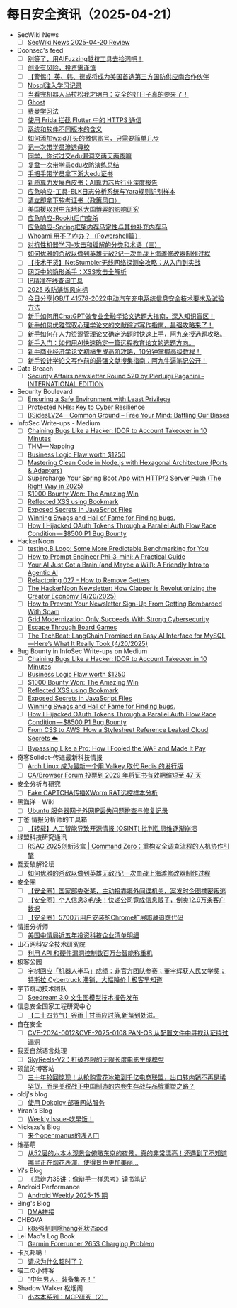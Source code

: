 # 每日安全资讯（2025-04-21）

- SecWiki News
  - [ ] [SecWiki News 2025-04-20 Review](http://www.sec-wiki.com/?2025-04-20)
- Doonsec's feed
  - [ ] [别等了，用AIFuzzing越权工具去捡洞吧！](https://mp.weixin.qq.com/s?__biz=Mzg2NTkwODU3Ng==&mid=2247515036&idx=1&sn=8a6d6ac390cecac8ed046739823bfd49)
  - [ ] [创业有风险，投资需谨慎](https://mp.weixin.qq.com/s?__biz=MzI1Mjc3NTUwMQ==&mid=2247539379&idx=1&sn=0b19f76cb6b19a9d937d5ef030c2f01b)
  - [ ] [【警惕!】英、韩、德或将成为美国首选第三方国防供应商合作伙伴](https://mp.weixin.qq.com/s?__biz=MzkxMTA3MDk3NA==&mid=2247487558&idx=1&sn=b92f7d916ef33f1b2c1313bc875e1815)
  - [ ] [Nosql注入学习记录](https://mp.weixin.qq.com/s?__biz=Mzk1Nzk3MjA5Ng==&mid=2247484898&idx=1&sn=3d97ca75d298531e00dbf31a4f0268ee)
  - [ ] [当看完机器人马拉松我才明白：安全的好日子真的要来了！](https://mp.weixin.qq.com/s?__biz=MzAxOTk3NTg5OQ==&mid=2247492862&idx=1&sn=172f2df35842fbf2a96df97ef556ce63)
  - [ ] [Ghost](https://mp.weixin.qq.com/s?__biz=Mzk1NzY0NzMyMw==&mid=2247491920&idx=1&sn=c6b66fad8c14738c9f09c485070e5fd6)
  - [ ] [费曼学习法](https://mp.weixin.qq.com/s?__biz=Mzk0MTI4NTIzNQ==&mid=2247493399&idx=1&sn=c92f2704d6edb26c5722d8f26c818812)
  - [ ] [使用 Frida 拦截 Flutter 中的 HTTPS 通信](https://mp.weixin.qq.com/s?__biz=MzAxODM5ODQzNQ==&mid=2247488064&idx=1&sn=2bfe03f554c3a56d61ba04f36175ea71)
  - [ ] [系统和软件不同版本的含义](https://mp.weixin.qq.com/s?__biz=MzI5NDg0ODkwMQ==&mid=2247486235&idx=1&sn=15cd07acfa35ff5afdf038fd0c4a81fc)
  - [ ] [如何添加wxid开头的微信账号，只需要简单几步](https://mp.weixin.qq.com/s?__biz=MzI2OTk4MTA3Ng==&mid=2247497156&idx=1&sn=4f05b7f3d0c03ab634b2d2650ef9d66a)
  - [ ] [记一次带学员渗透母校](https://mp.weixin.qq.com/s?__biz=MzU3Mjk2NDU2Nw==&mid=2247493292&idx=1&sn=7b1881174201094a5449fe1400ddc8a6)
  - [ ] [同学，你试过交edu漏洞交两天两夜嘛](https://mp.weixin.qq.com/s?__biz=MzU3Mjk2NDU2Nw==&mid=2247493292&idx=2&sn=0d706a4064111b3e131f24460b2f2c56)
  - [ ] [复盘一次带学员edu攻防演练总结](https://mp.weixin.qq.com/s?__biz=MzU3Mjk2NDU2Nw==&mid=2247493292&idx=3&sn=b4a1583499bcc5ccbffd6b312fb5a322)
  - [ ] [手把手带学员拿下浙大edu证书](https://mp.weixin.qq.com/s?__biz=MzU3Mjk2NDU2Nw==&mid=2247493292&idx=4&sn=cd157b6471a1ab1e63b8dbfe0f62b42e)
  - [ ] [新质算力发展白皮书；AI算力芯片行业深度报告](https://mp.weixin.qq.com/s?__biz=MjM5OTk4MDE2MA==&mid=2655275766&idx=1&sn=9018cbfb1226cf5eda23ce3011dc3438)
  - [ ] [应急响应-工具-ELK日志分析系统与Yara规则识别样本](https://mp.weixin.qq.com/s?__biz=MzkxODg3MTU4NA==&mid=2247484088&idx=1&sn=095fe6d0be44ff036e6e7286b6030851)
  - [ ] [请立即拿下软考证书（政策风口）](https://mp.weixin.qq.com/s?__biz=Mzg2ODYxMzY3OQ==&mid=2247519062&idx=1&sn=a3cbb5572ce73e0e29a59da9858192d7)
  - [ ] [美国援以对中东地区大国博弈的影响研究](https://mp.weixin.qq.com/s?__biz=MzI1OTExNDY1NQ==&mid=2651620650&idx=1&sn=5ef4f38cdaa0e96e0c508266e1f16b59)
  - [ ] [应急响应-Rookit后门查杀](https://mp.weixin.qq.com/s?__biz=MzkxODg3MTU4NA==&mid=2247484064&idx=1&sn=ca97a57a79026a03a37ab2678f3cb801)
  - [ ] [应急响应-Spring框架内存马定性与其他补充内存马](https://mp.weixin.qq.com/s?__biz=MzkxODg3MTU4NA==&mid=2247484044&idx=1&sn=fd5ad2a3a109d794954bf5b5dea662e5)
  - [ ] [Whoami 用不了咋办？（Powershell篇）](https://mp.weixin.qq.com/s?__biz=Mzg3OTUxNTU2NQ==&mid=2247490238&idx=1&sn=922b9a06646f38a1567671d5ae88be72)
  - [ ] [对抗性机器学习-攻击和缓解的分类和术语（三）](https://mp.weixin.qq.com/s?__biz=Mzg3OTUxNTU2NQ==&mid=2247490238&idx=2&sn=b61b3777a1add04fd2c6044e280722ce)
  - [ ] [如何优雅的杀敌以做到英雄无敌?记一次血战上海滩修改器制作过程](https://mp.weixin.qq.com/s?__biz=Mzg3OTUxNTU2NQ==&mid=2247490238&idx=3&sn=97fe7332522189ec7c37992e0552f01f)
  - [ ] [【技术干货】NetStumbler无线网络探测全攻略：从入门到实战](https://mp.weixin.qq.com/s?__biz=Mzg3OTUxNTU2NQ==&mid=2247490238&idx=4&sn=e0d660f83f0155a8c3ec9723d2287cca)
  - [ ] [网页中的隐形杀手：XSS攻击全解析](https://mp.weixin.qq.com/s?__biz=MzI5MjY4MTMyMQ==&mid=2247491238&idx=1&sn=d93b4308d155c02cc77a0d4585d1669f)
  - [ ] [IP精准在线查询工具](https://mp.weixin.qq.com/s?__biz=MzkwMzUyNDIwMA==&mid=2247484093&idx=1&sn=3c7cc2b89ae2c4808c06d5a259b3b9d7)
  - [ ] [2025 攻防演练风向标](https://mp.weixin.qq.com/s?__biz=MzkwNDI0MjkzOA==&mid=2247485999&idx=1&sn=9fe7d068be1f1e2ce5f7a2eef539fdc5)
  - [ ] [今日分享|GB/T 41578-2022电动汽车充电系统信息安全技术要求及试验方法](https://mp.weixin.qq.com/s?__biz=MzUyNjk2MDU4MQ==&mid=2247486905&idx=1&sn=3ab4973d4324681446235fa2a3e4714e)
  - [ ] [新手如何用ChatGPT做专业金融学论文选题大指南，深入知识盲区！](https://mp.weixin.qq.com/s?__biz=MzU4MzM4MzQ1MQ==&mid=2247496921&idx=1&sn=ee85bcd89139ed0fc4bb4c823c58cf03)
  - [ ] [新手如何优雅驾驭心理学论文的文献综述写作指南，最强攻略来了！](https://mp.weixin.qq.com/s?__biz=MzU4MzM4MzQ1MQ==&mid=2247496921&idx=2&sn=81224600f80e22cec878661aa7381067)
  - [ ] [新手如何在人力资源管理论文确定选题时快速上手，阿九亲授选题攻略。](https://mp.weixin.qq.com/s?__biz=MzU4MzM4MzQ1MQ==&mid=2247496921&idx=3&sn=c898552786f4f94df78e66e6f45cc218)
  - [ ] [新手入门：如何用AI快速确定一篇远程教育论文的选题方向。](https://mp.weixin.qq.com/s?__biz=MzU4MzM4MzQ1MQ==&mid=2247496921&idx=4&sn=9838e7bf4ad2bca3080a93c2d5867c75)
  - [ ] [新手商业经济学论文初稿生成高阶攻略，10分钟掌握高级教程！](https://mp.weixin.qq.com/s?__biz=MzU4MzM4MzQ1MQ==&mid=2247496921&idx=5&sn=a152ba6a55a277212dfd214f94a8d553)
  - [ ] [新手设计学论文写作前的最强文献搜集指南：阿九牛逼笔记公开！](https://mp.weixin.qq.com/s?__biz=MzU4MzM4MzQ1MQ==&mid=2247496921&idx=6&sn=1fb45707f403e38eb9b05963e970e3b1)
- Data Breach
  - [ ] [Security Affairs newsletter Round 520 by Pierluigi Paganini – INTERNATIONAL EDITION](https://securityaffairs.com/176716/breaking-news/security-affairs-newsletter-round-520-by-pierluigi-paganini-international-edition.html)
- Security Boulevard
  - [ ] [Ensuring a Safe Environment with Least Privilege](https://securityboulevard.com/2025/04/ensuring-a-safe-environment-with-least-privilege/?utm_source=rss&utm_medium=rss&utm_campaign=ensuring-a-safe-environment-with-least-privilege)
  - [ ] [Protected NHIs: Key to Cyber Resilience](https://securityboulevard.com/2025/04/protected-nhis-key-to-cyber-resilience/?utm_source=rss&utm_medium=rss&utm_campaign=protected-nhis-key-to-cyber-resilience)
  - [ ] [BSidesLV24 – Common Ground – Free Your Mind: Battling Our Biases](https://securityboulevard.com/2025/04/bsideslv24-common-ground-free-your-mind-battling-our-biases/?utm_source=rss&utm_medium=rss&utm_campaign=bsideslv24-common-ground-free-your-mind-battling-our-biases)
- InfoSec Write-ups - Medium
  - [ ] [Chaining Bugs Like a Hacker: IDOR to Account Takeover in 10 Minutes](https://infosecwriteups.com/chaining-bugs-like-a-hacker-idor-to-account-takeover-in-10-minutes-db0cba198007?source=rss----7b722bfd1b8d---4)
  - [ ] [THM — Napping](https://infosecwriteups.com/thm-napping-c707974cb4c8?source=rss----7b722bfd1b8d---4)
  - [ ] [Business Logic Flaw worth $1250](https://infosecwriteups.com/business-logic-flaw-worth-1250-35efcd1b9af9?source=rss----7b722bfd1b8d---4)
  - [ ] [Mastering Clean Code in Node.js with Hexagonal Architecture (Ports & Adapters)](https://infosecwriteups.com/mastering-clean-code-in-node-js-with-hexagonal-architecture-ports-adapters-e3a343a8c649?source=rss----7b722bfd1b8d---4)
  - [ ] [Supercharge Your Spring Boot App with HTTP/2 Server Push (The Right Way in 2025)](https://infosecwriteups.com/supercharge-your-spring-boot-app-with-http-2-server-push-the-right-way-in-2025-6d1fc94d6c8f?source=rss----7b722bfd1b8d---4)
  - [ ] [$1000 Bounty Won: The Amazing Win](https://infosecwriteups.com/1000-bounty-won-the-amazing-win-22da06954089?source=rss----7b722bfd1b8d---4)
  - [ ] [Reflected XSS using Bookmark](https://infosecwriteups.com/reflected-xss-using-bookmark-937cf27c5725?source=rss----7b722bfd1b8d---4)
  - [ ] [Exposed Secrets in JavaScript Files](https://infosecwriteups.com/exposed-secrets-in-javascript-files-430a76834952?source=rss----7b722bfd1b8d---4)
  - [ ] [Winning Swags and Hall of Fame for Finding bugs.](https://infosecwriteups.com/winning-swags-and-hall-of-fame-for-finding-bugs-7402555fefe3?source=rss----7b722bfd1b8d---4)
  - [ ] [How I Hijacked OAuth Tokens Through a Parallel Auth Flow Race Condition — $8500 P1 Bug Bounty](https://infosecwriteups.com/how-i-hijacked-oauth-tokens-through-a-parallel-auth-flow-race-condition-8500-p1-bug-bounty-7af1cccc4d4c?source=rss----7b722bfd1b8d---4)
- HackerNoon
  - [ ] [testing.B.Loop: Some More Predictable Benchmarking for You](https://hackernoon.com/testingbloop-some-more-predictable-benchmarking-for-you?source=rss)
  - [ ] [How to Prompt Engineer Phi-3-mini: A Practical Guide](https://hackernoon.com/how-to-prompt-engineer-phi-3-mini-a-practical-guide?source=rss)
  - [ ] [Your AI Just Got a Brain (and Maybe a Will): A Friendly Intro to Agentic AI](https://hackernoon.com/your-ai-just-got-a-brain-and-maybe-a-will-a-friendly-intro-to-agentic-ai?source=rss)
  - [ ] [Refactoring 027 - How to Remove Getters](https://hackernoon.com/refactoring-027-how-to-remove-getters?source=rss)
  - [ ] [The HackerNoon Newsletter: How Clapper is Revolutionizing the Creator Economy (4/20/2025)](https://hackernoon.com/4-20-2025-newsletter?source=rss)
  - [ ] [How to Prevent Your Newsletter Sign-Up From Getting Bombarded With Spam](https://hackernoon.com/how-to-prevent-your-newsletter-sign-up-from-getting-bombarded-with-spam?source=rss)
  - [ ] [Grid Modernization Only Succeeds With Strong Cybersecurity](https://hackernoon.com/grid-modernization-only-succeeds-with-strong-cybersecurity?source=rss)
  - [ ] [Escape Through Board Games](https://hackernoon.com/escape-through-board-games?source=rss)
  - [ ] [The TechBeat: LangChain Promised an Easy AI Interface for MySQL—Here’s What It Really Took (4/20/2025)](https://hackernoon.com/4-20-2025-techbeat?source=rss)
- Bug Bounty in InfoSec Write-ups on Medium
  - [ ] [Chaining Bugs Like a Hacker: IDOR to Account Takeover in 10 Minutes](https://infosecwriteups.com/chaining-bugs-like-a-hacker-idor-to-account-takeover-in-10-minutes-db0cba198007?source=rss----7b722bfd1b8d--bug_bounty)
  - [ ] [Business Logic Flaw worth $1250](https://infosecwriteups.com/business-logic-flaw-worth-1250-35efcd1b9af9?source=rss----7b722bfd1b8d--bug_bounty)
  - [ ] [$1000 Bounty Won: The Amazing Win](https://infosecwriteups.com/1000-bounty-won-the-amazing-win-22da06954089?source=rss----7b722bfd1b8d--bug_bounty)
  - [ ] [Reflected XSS using Bookmark](https://infosecwriteups.com/reflected-xss-using-bookmark-937cf27c5725?source=rss----7b722bfd1b8d--bug_bounty)
  - [ ] [Exposed Secrets in JavaScript Files](https://infosecwriteups.com/exposed-secrets-in-javascript-files-430a76834952?source=rss----7b722bfd1b8d--bug_bounty)
  - [ ] [Winning Swags and Hall of Fame for Finding bugs.](https://infosecwriteups.com/winning-swags-and-hall-of-fame-for-finding-bugs-7402555fefe3?source=rss----7b722bfd1b8d--bug_bounty)
  - [ ] [How I Hijacked OAuth Tokens Through a Parallel Auth Flow Race Condition — $8500 P1 Bug Bounty](https://infosecwriteups.com/how-i-hijacked-oauth-tokens-through-a-parallel-auth-flow-race-condition-8500-p1-bug-bounty-7af1cccc4d4c?source=rss----7b722bfd1b8d--bug_bounty)
  - [ ] [From CSS to AWS: How a Stylesheet Reference Leaked Cloud Secrets ☁️](https://infosecwriteups.com/from-css-to-aws-how-a-stylesheet-reference-leaked-cloud-secrets-%EF%B8%8F-c55e5048777e?source=rss----7b722bfd1b8d--bug_bounty)
  - [ ] [Bypassing Like a Pro: How I Fooled the WAF and Made It Pay](https://infosecwriteups.com/bypassing-like-a-pro-how-i-fooled-the-waf-and-made-it-pay-e433193e1d9d?source=rss----7b722bfd1b8d--bug_bounty)
- 奇客Solidot–传递最新科技情报
  - [ ] [Arch Linux 成为最新一个用 Valkey 取代 Redis 的发行版](https://www.solidot.org/story?sid=81095)
  - [ ] [CA/Browser Forum 投票到 2029 年将证书有效期缩短至 47 天](https://www.solidot.org/story?sid=81094)
- 安全分析与研究
  - [ ] [Fake CAPTCHA传播XWorm RAT远控样本分析](https://mp.weixin.qq.com/s?__biz=MzA4ODEyODA3MQ==&mid=2247491652&idx=1&sn=e363808b2b9aec4a61d95a966f5501dd&subscene=0)
- 黑海洋 - Wiki
  - [ ] [Ubuntu 服务器网卡外网IP丢失问题排查与修复记录](https://blog.upx8.com/4759)
- 丁爸 情报分析师的工具箱
  - [ ] [【转载】人工智能导致开源情报 (OSINT) 批判性思维逐渐崩溃](https://mp.weixin.qq.com/s?__biz=MzI2MTE0NTE3Mw==&mid=2651149778&idx=1&sn=640327cd28d188e93e5b1305767c4735&subscene=0)
- 绿盟科技研究通讯
  - [ ] [RSAC 2025创新沙盒 | Command Zero：重构安全调查流程的人机协作引擎](https://mp.weixin.qq.com/s?__biz=MzIyODYzNTU2OA==&mid=2247498676&idx=1&sn=9361940cf30e7f16cfb5dc6ec90144cf&subscene=0)
- 吾爱破解论坛
  - [ ] [如何优雅的杀敌以做到英雄无敌?记一次血战上海滩修改器制作过程](https://mp.weixin.qq.com/s?__biz=MjM5Mjc3MDM2Mw==&mid=2651142521&idx=1&sn=cf66e4ca95f972eab6032873d99339fc&subscene=0)
- 安全圈
  - [ ] [【安全圈】国家部委张某，主动投靠境外间谍机关，案发时企图携密叛逃](https://mp.weixin.qq.com/s?__biz=MzIzMzE4NDU1OQ==&mid=2652069186&idx=1&sn=61924afdbc1ff980ab4242f33589c352&subscene=0)
  - [ ] [【安全圈】个人信息3毛/条！快递公司竟成信息贩子，倒卖12.9万条客户数据](https://mp.weixin.qq.com/s?__biz=MzIzMzE4NDU1OQ==&mid=2652069186&idx=2&sn=13b718634e721adf6bd2013d5b004d40&subscene=0)
  - [ ] [【安全圈】5700万用户安装的Chrome扩展暗藏追踪代码](https://mp.weixin.qq.com/s?__biz=MzIzMzE4NDU1OQ==&mid=2652069186&idx=3&sn=2b50780a02195bca113399ee09912a67&subscene=0)
- 情报分析师
  - [ ] [美国中情局近五年投资科技企业清单明细](https://mp.weixin.qq.com/s?__biz=MzA3Mjc1MTkwOA==&mid=2650560744&idx=1&sn=f19d53e8cd16a90cd4778caf54f7023d&subscene=0)
- 山石网科安全技术研究院
  - [ ] [利用 API 和硬件漏洞控制数百万台智能称重机](https://mp.weixin.qq.com/s?__biz=MzUzMDUxNTE1Mw==&mid=2247511702&idx=1&sn=cf6f539d15581b23e00b54cfb765c33c&subscene=0)
- 极客公园
  - [ ] [宇树回应「机器人半马」成绩：非官方团队参赛；董宇辉获人民文学奖；特斯拉 Cybertruck 滞销，大幅降价 | 极客早知道](https://mp.weixin.qq.com/s?__biz=MTMwNDMwODQ0MQ==&mid=2653077897&idx=1&sn=a2f0d6b73a582bf1ae2f3f882b22a9d9&subscene=0)
- 字节跳动技术团队
  - [ ] [Seedream 3.0 文生图模型技术报告发布](https://mp.weixin.qq.com/s?__biz=MzI1MzYzMjE0MQ==&mid=2247514123&idx=1&sn=6195baa554590c35d1b162cbdfff3998&subscene=0)
- 信息安全国家工程研究中心
  - [ ] [【二十四节气】谷雨 | 甘雨应时落,新苗到处滋。](https://mp.weixin.qq.com/s?__biz=MzU5OTQ0NzY3Ng==&mid=2247499347&idx=1&sn=490c21177937b430d01450dd97867842&subscene=0)
- 自在安全
  - [ ] [CVE-2024-0012&CVE-2025-0108 PAN-OS 从配置文件中寻找认证绕过漏洞](https://mp.weixin.qq.com/s?__biz=Mzk0NTU5Mjg0Ng==&mid=2247491776&idx=1&sn=8fe7433aaae447fe8dc9569ef0f44bc3&subscene=0)
- 我爱自然语言处理
  - [ ] [SkyReels-V2：打破界限的无限长度电影生成模型](https://www.52nlp.cn/skyreels-v2%ef%bc%9a%e6%89%93%e7%a0%b4%e7%95%8c%e9%99%90%e7%9a%84%e6%97%a0%e9%99%90%e9%95%bf%e5%ba%a6%e7%94%b5%e5%bd%b1%e7%94%9f%e6%88%90%e6%a8%a1%e5%9e%8b)
- 硕鼠的博客站
  - [ ] [三十年轮回惊现！从抢购雪花冰箱到千亿电商联盟，出口转内销不再是稀罕货，而是关税战下中国制造的内卷生存战与品牌重塑之路？](https://lukefan.com/2025/04/20/%e4%b8%89%e5%8d%81%e5%b9%b4%e8%bd%ae%e5%9b%9e%e6%83%8a%e7%8e%b0%ef%bc%81%e4%bb%8e%e6%8a%a2%e8%b4%ad%e9%9b%aa%e8%8a%b1%e5%86%b0%e7%ae%b1%e5%88%b0%e5%8d%83%e4%ba%bf%e7%94%b5%e5%95%86%e8%81%94%e7%9b%9f/)
- oldj's blog
  - [ ] [使用 Dokploy 部署网站服务](https://oldj.net/article/2025/04/20/deploy-website-with-dokploy/)
- Yiran's Blog
  - [ ] [Weekly Issue-吃早饭！](https://zdyxry.github.io/2025/04/20/Weekly-Issue-%E5%90%83%E6%97%A9%E9%A5%AD/)
- Nicksxs's Blog
  - [ ] [来个openmanus的浅入门](https://nicksxs.me/2025/04/20/%E6%9D%A5%E4%B8%AAopenmanus%E7%9A%84%E6%B5%85%E5%85%A5%E9%97%A8/)
- 维基萌
  - [ ] [从52层的六本木观景台俯瞰东京的夜景，真的非常漂亮！还遇到了不知道哪里正在烟花表演，使得景色更加美丽...](https://www.wikimoe.com/post/suyvoxe1)
- Yi's Blog
  - [ ] [《思辨力35讲：像辩手一样思考》读书笔记](http://localhost:4000/blog/2025/04/20/35-talks-on-critical-thinking/)
- Android Performance
  - [ ] [Android Weekly 2025-15 期](https://androidperformance.com/2025/04/20/Android-Weekly-2025-15/)
- Bing's Blog
  - [ ] [DMA拼接](https://imcbc.cn/202504/dma-ring/)
- CHEGVA
  - [ ] [k8s强制删除hang死状态pod](https://chegva.com/6328.html)
- Lei Mao's Log Book
  - [ ] [Garmin Forerunner 265S Charging Problem](https://leimao.github.io/blog/Garmin-Forerunner-265S-Charging-Problem/)
- 卡瓦邦噶！
  - [ ] [请求为什么超时了？](https://www.kawabangga.com/posts/6965)
- 喵二の小博客
  - [ ] [“中年男人，装备集齐！”](https://www.miaoer.net/notes/41)
- Shadow Walker 松烟阁
  - [ ] [小本本系列：MCP研究（2）](https://www.edony.ink/detailed-learning-of-model-context-protocol-2/)
